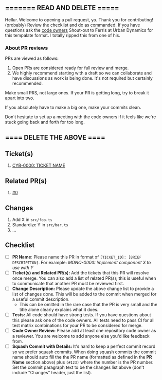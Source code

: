 ## ======= READ AND DELETE =====

Hellur. Welcome to opening a pull request, yo. Thank you for contributing! (probably)
Review the checklist and do as commanded. If you have questions ask the
[code owners](https://github.com/jaylong255/terraform-modules/blob/master/.github/CODEOWNERS)
Shout-out to Ferris at Urban Dynamics for this tempalate format. I totally ripped this from
one of his.

### About PR reviews

PRs are viewed as follows:

1. Open PRs are considered ready for full review and merge.
2. We highly recommend starting with a draft so we can collaborate and have discussions as work 
is being done. It's not required but certainly recommended.

Make small PRS, not large ones. If your PR is getting long, try to break it apart into two.

If you absolutely have to make a big one, make your commits clean.

Don't hesitate to set up a meeting with the code owners if it feels like we're stuck going back 
and forth for too long.

## ==== DELETE THE ABOVE ====

## Ticket(s)

1. [CYB-0000: TICKET NAME](https://cyberworld.atlassian.net/browse/CYB-0000)

## Related PR(s)

1. [#0](https://github.com/jaylong255/terraform-modules/pull/0)

## Changes

1. Add X in `src/foo.ts`
2. Standardize Y in `src/bar.ts`
3. ...

## Checklist

- [ ] **PR Name:** Please name this PR in format of
      `[TICKET_ID]: [BRIEF DESCRIPTION]`. For example: _MONO-0000: Implement
      component X to use with Y_
- [ ] **Ticket(s) and Related PR(s):** Add the tickets that this PR will resolve
      once merge. You can also add a list of related PR(s); this is useful when
      to communicate that another PR must be reviewed first.
- [ ] **Change Description:** Please update the above change list to provide a
      list of changes done. This will be added to the commit when merged for a
      useful commit description.
  - This can be omitted in the rare case that the PR is very small and the title
    alone clearly explains what it does.
- [ ] **Tests:** All code should have strong tests. If you have questions about
      this please ask one of the code owners. All tests need to pass CI for all
      test matrix combinations for your PR to be considered for merge.
- [ ] **Code Owner Review:** Please add at least one repository code owner as a
      reviewer. You are welcome to add anyone else you'd like feedback from.
- [ ] **Squash Commit with Details:** It's hard to keep a perfect commit record
      so we prefer squash commits. When doing squash commits the commit name
      should auto fill the the PR name (formatted as defined in the **PR Name**
      section above) plus `(#123)` where the number is the PR number. Set the
      commit paragraph text to be the changes list above (don't include
      "Changes" header, just the list).